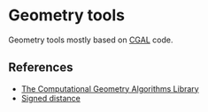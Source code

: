 # Geometry tools

Geometry tools mostly based on [CGAL](https://www.cgal.org/) code.

## References

- [The Computational Geometry Algorithms Library](https://www.cgal.org/)
- [Signed distance](https://en.wikipedia.org/wiki/Signed_distance_function)
